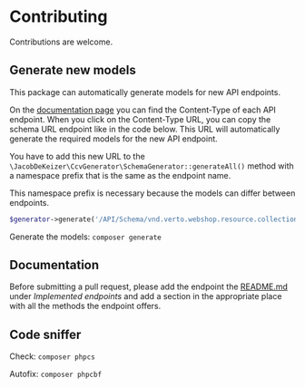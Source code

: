 # Contributing

Contributions are welcome.

## Generate new models

This package can automatically generate models for new API endpoints.

On the [documentation page](https://demo.ccvshop.nl/API/Docs/) you can find the Content-Type of each API endpoint.
When you click on the Content-Type URL, you can copy the schema URL endpoint like in the code below.
This URL will automatically generate the required models for the new API endpoint.

You have to add this new URL to the `\JacobDeKeizer\CcvGenerator\SchemaGenerator::generateAll()` method 
with a namespace prefix that is the same as the endpoint name.

This namespace prefix is necessary because the models can differ between endpoints.
```php
$generator->generate('/API/Schema/vnd.verto.webshop.resource.collection.orders.v1.json', 'Orders');
```

Generate the models: `composer generate`

## Documentation

Before submitting a pull request, please add the endpoint the [README.md](../README.md)
under *Implemented endpoints* and add a section in the appropriate place with all the methods
the endpoint offers.

## Code sniffer

Check: `composer phpcs`

Autofix: `composer phpcbf`
